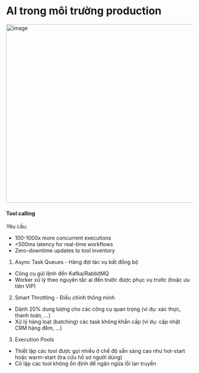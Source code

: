 # AI trong môi trường production

<img width="1190" height="482" alt="image" src="https://github.com/user-attachments/assets/72692768-0fc8-45e1-9756-0c81008321e4" />

#### Tool calling
Yêu cầu:
* 100-1000x more concurrent executions
* <500ms latency for real-time workflows
* Zero-downtime updates to tool inventory

1. Async Task Queues - Hàng đợi tác vụ bất đồng bộ
* Công cụ gửi lệnh đến Kafka/RabbitMQ
* Worker xử lý theo nguyên tắc ai đến trước được phục vụ trước (hoặc ưu tiên VIP)

2. Smart Throttling - Điều chỉnh thông minh
* Dành 20% dung lượng cho các công cụ quan trọng (ví dụ: xác thực, thanh toán, ...)
* Xử lý hàng loạt (batching) các task không khẩn cấp (ví dụ: cập nhật CRM hàng đêm, ...)

3. Execution Pools
* Thiết lập các tool được gọi nhiều ở chế độ sẵn sàng cao như hot-start hoặc warm-start (tra cứu hồ sơ người dùng)
* Cô lập các tool không ổn định để ngăn ngừa lỗi lan truyền
